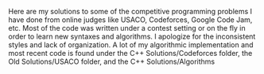 Here are my solutions to some of the competitive programming problems I have done from online judges like USACO, Codeforces, Google Code Jam, etc. 
Most of the code was written under a contest setting or on the fly in order to learn new syntaxes and algorithms. 
I apologize for the inconsistent styles and lack of organization. 
A lot of my algorithmic implementation and most recent code is found under the C++ Solutions/Codeforces folder, the Old Solutions/USACO folder, and the C++ Solutions/Algorithms
